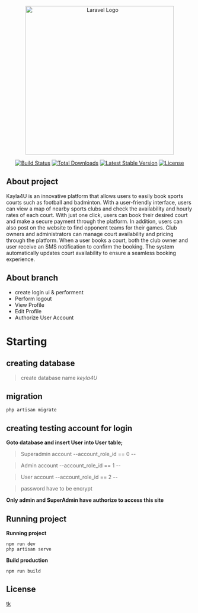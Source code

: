 <p align="center"><a href="https://laravel.com" target="_blank"><img src="https://raw.githubusercontent.com/laravel/art/master/logo-lockup/5%20SVG/2%20CMYK/1%20Full%20Color/laravel-logolockup-cmyk-red.svg" width="400" alt="Laravel Logo"></a></p>

<p align="center">
<a href="https://github.com/laravel/framework/actions"><img src="https://github.com/laravel/framework/workflows/tests/badge.svg" alt="Build Status"></a>
<a href="https://packagist.org/packages/laravel/framework"><img src="https://img.shields.io/packagist/dt/laravel/framework" alt="Total Downloads"></a>
<a href="https://packagist.org/packages/laravel/framework"><img src="https://img.shields.io/packagist/v/laravel/framework" alt="Latest Stable Version"></a>
<a href="https://packagist.org/packages/laravel/framework"><img src="https://img.shields.io/packagist/l/laravel/framework" alt="License"></a>
</p>

## About project

Kayla4U is an innovative platform that allows users to easily book sports courts such as football and badminton. With a user-friendly interface, users can view a map of nearby sports clubs and check the availability and hourly rates of each court. With just one click, users can book their desired court and make a secure payment through the platform. In addition, users can also post on the website to find opponent teams for their games. Club owners and administrators can manage court availability and pricing through the platform. When a user books a court, both the club owner and user receive an SMS notification to confirm the booking. The system automatically updates court availability to ensure a seamless booking experience.

## About branch

-   create login ui & performent
-   Perform logout
-   View Profile
-   Edit Profile
-   Authorize User Account

# Starting

## creating database

> create database name _keyla4U_

## migration

```
php artisan migrate
```

## creating testing account for login

**Goto database and insert User into User table;**

> Superadmin account --account_role_id == 0 --

> Admin account --account_role_id == 1 --

> User account --account_role_id == 2 --

> password have to be encrypt

**Only admin and SuperAdmin have authorize to access this site**

## Running project

**Running project**

```
npm run dev
php artisan serve
```

**Build production**

```
npm run build
```

##

## License

[tk](https://github.com/tykeaboyloy)
